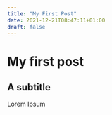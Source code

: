 ```yaml
---
title: "My First Post"
date: 2021-12-21T08:47:11+01:00
draft: false
---
```

# My first post

## A subtitle
Lorem Ipsum